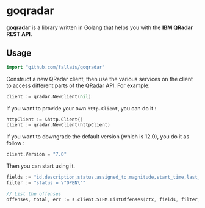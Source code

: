 # goqradar

**goqradar** is a library written in Golang that helps you with the **IBM QRadar REST API**.

## Usage

```go
import "github.com/fallais/goqradar"
```

Construct a new QRadar client, then use the various services on the client to
access different parts of the QRadar API. For example:

```go
client := qradar.NewClient(nil)
```

If you want to provide your own `http.Client`, you can do it :

```go
httpClient := &http.Client{}
client := qradar.NewClient(httpClient)
```

If you want to downgrade the default version (which is 12.0), you do it as follow :

```go
client.Version = "7.0"
```

Then you can start using it.

```go
fields := "id,description,status,assigned_to,magnitude,start_time,last_updated_time,follow_up,offense_source,offense_type"
filter := "status = \"OPEN\""

// List the offenses
offenses, total, err := s.client.SIEM.ListOffenses(ctx, fields, filter, "", 0, 40)
```